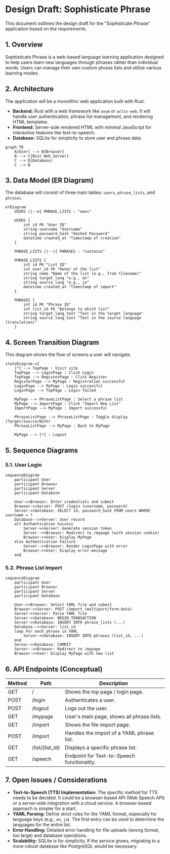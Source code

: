 # Design Draft: Sophisticate Phrase

This document outlines the design draft for the "Sophisticate Phrase" application based on the requirements.

## 1. Overview

Sophisticate Phrase is a web-based language learning application designed to help users learn new languages through phrases rather than individual words. Users can manage their own custom phrase lists and utilize various learning modes.

## 2. Architecture

The application will be a monolithic web application built with Rust.

- **Backend:** Rust with a web framework like `axum` or `actix-web`. It will handle user authentication, phrase list management, and rendering HTML templates.
- **Frontend:** Server-side rendered HTML with minimal JavaScript for interactive features like text-to-speech.
- **Database:** SQLite for simplicity to store user and phrase data.

```mermaid
graph TD
    A[User] --> B{Browser}
    B --> C[Rust Web Server]
    C --> D[Database]
    C --> B
```

## 3. Data Model (ER Diagram)

The database will consist of three main tables: `users`, `phrase_lists`, and `phrases`.

```mermaid
erDiagram
    USERS ||--o{ PHRASE_LISTS : "owns"

    USERS {
        int id PK "User ID"
        string username "Username"
        string password_hash "Hashed Password"
        datetime created_at "Timestamp of creation"
    }

    PHRASE_LISTS ||--|{ PHRASES : "contains"

    PHRASE_LISTS {
        int id PK "List ID"
        int user_id FK "Owner of the list"
        string name "Name of the list (e.g., from filename)"
        string target_lang "e.g., en"
        string source_lang "e.g., ja"
        datetime created_at "Timestamp of import"
    }

    PHRASES {
        int id PK "Phrase ID"
        int list_id FK "Belongs to which list"
        string target_lang_text "Text in the target language"
        string source_lang_text "Text in the source language (translation)"
    }
```

## 4. Screen Transition Diagram

This diagram shows the flow of screens a user will navigate.

```mermaid
stateDiagram-v2
    [*] --> TopPage : Visit site
    TopPage --> LoginPage : Click Login
    TopPage --> RegisterPage : Click Register
    RegisterPage --> MyPage : Registration successful
    LoginPage --> MyPage : Login successful
    LoginPage --> TopPage : Login failed

    MyPage --> PhraseListPage : Select a phrase list
    MyPage --> ImportPage : Click "Import New List"
    ImportPage --> MyPage : Import successful

    PhraseListPage --> PhraseListPage : Toggle display (Target/Source/Both)
    PhraseListPage --> MyPage : Back to MyPage

    MyPage --> [*] : Logout
```

## 5. Sequence Diagrams

### 5.1. User Login

```mermaid
sequenceDiagram
    participant User
    participant Browser
    participant Server
    participant Database

    User->>Browser: Enter credentials and submit
    Browser->>Server: POST /login (username, password)
    Server->>Database: SELECT id, password_hash FROM users WHERE username = ?
    Database-->>Server: User record
    alt Authentication Success
        Server->>Server: Generate session token
        Server-->>Browser: Redirect to /mypage (with session cookie)
        Browser->>User: Display MyPage
    else Authentication Failure
        Server-->>Browser: Render LoginPage with error
        Browser->>User: Display error message
    end
```

### 5.2. Phrase List Import

```mermaid
sequenceDiagram
    participant User
    participant Browser
    participant Server
    participant Database

    User->>Browser: Select YAML file and submit
    Browser->>Server: POST /import (multipart/form-data)
    Server->>Server: Parse YAML file
    Server->>Database: BEGIN TRANSACTION
    Server->>Database: INSERT INTO phrase_lists (...)
    Database-->>Server: list_id
    loop For each phrase in YAML
        Server->>Database: INSERT INTO phrases (list_id, ...)
    end
    Server->>Database: COMMIT
    Server-->>Browser: Redirect to /mypage
    Browser->>User: Display MyPage with new list
```

## 6. API Endpoints (Conceptual)

| Method | Path                  | Description                               |
|--------|-----------------------|-------------------------------------------|
| GET    | /                     | Shows the top page / login page.          |
| POST   | /login                | Authenticates a user.                     |
| POST   | /logout               | Logs out the user.                        |
| GET    | /mypage               | User's main page, shows all phrase lists. |
| GET    | /import               | Shows the file import page.               |
| POST   | /import               | Handles the import of a YAML phrase list. |
| GET    | /list/{list_id}       | Displays a specific phrase list.          |
| GET    | /speech               | Endpoint for Text-to-Speech functionality.|

## 7. Open Issues / Considerations

- **Text-to-Speech (TTS) Implementation:** The specific method for TTS needs to be decided. It could be a browser-based API (Web Speech API) or a server-side integration with a cloud service. A browser-based approach is simpler for a start.
- **YAML Parsing:** Define strict rules for the YAML format, especially for language keys (e.g., `en`, `ja`). The first entry can be used to determine the languages for the entire list.
- **Error Handling:** Detailed error handling for file uploads (wrong format, too large) and database operations.
- **Scalability:** SQLite is for simplicity. If the service grows, migrating to a more robust database like PostgreSQL would be necessary.
